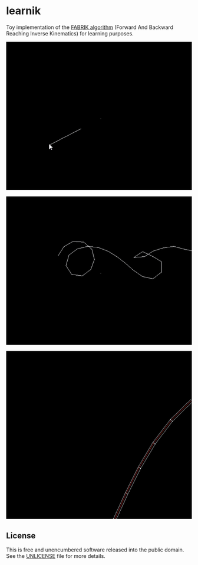 # learnik

Toy implementation of the [FABRIK algorithm](FABRIK.pdf) (Forward And Backward Reaching Inverse Kinematics) for learning purposes.

![](docs/phase1.gif)

![](docs/phase2.gif)

![](docs/phase3.gif)

## License

This is free and unencumbered software released into the public domain. See the [UNLICENSE](UNLICENSE) file for more details.
